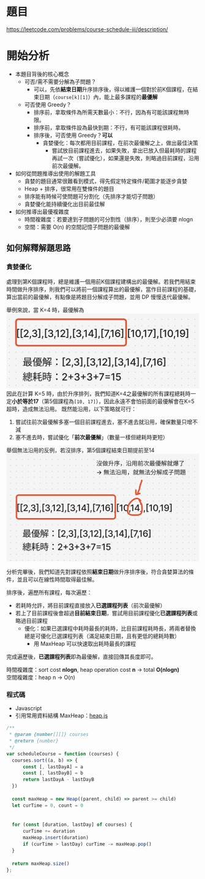 # 題目
https://leetcode.com/problems/course-schedule-iii/description/

# 開始分析
- 本題目背後的核心概念
  - 可否/需不需要分解為子問題？
    - 可以，先依**結束日期**升序排序後，得以維護一個對於前K個課程，在結束日期（`course[k][1]`）內，能上最多課程的**最優解**
  - 可否使用 Greedy？
    - 排序前，拿取條件為所需天數最小：不行，因為有可能該課程無時限。
    - 排序前，拿取條件設為最快到期：不行，有可能該課程很耗時。
    - 排序後，可否使用 Greedy？**可以**
      - 貪婪優化：每次都用目前課程，在前次最優解之上，做出最佳決策 
        - 嘗試放目前課程進去，如果失敗，拿出已放入但最耗時的課程再試一次（嘗試優化），如果還是失敗，則略過目前課程，沿用前次最優解。
- 如何從問題推導出使用的解題工具
  - 貪婪的題目通常很難看到模式，得先假定特定條件/範圍才能逐步貪婪
  - Heap + 排序，很常用在雙條件的題目
  - 排序能有時候可使問題可分割化（先排序才能切子問題）
  - 貪婪優化能持續優化出目前最佳解
- 如何推導出最優複雜度
  - 時間複雜度：若要達到子問題的可分割性（排序），則至少必須要 nlogn
  - 空間：需要 O(n) 的空間記憶子問題的最優解

## 如何解釋解題思路
### 貪婪優化

處理到第K個課程時，總是維護一個用前K個課程建構出的最優解。若我們用結束時間做升序排序，則我們可以將前一個課程算出的最優解，當作目前課程的基礎，算出當前的最優解，有點像是將題目分解成子問題，並用 DP 慢慢迭代最優解。

舉例來說，當 K=4 時，最優解為
![](./630-1.png)
因此在計算 K=5 時，由於升序排列，我們知道K=4之最優解的所有課程總耗時一定**小於等於17**（第5個課程為`[10, 17]`），因此永遠不會怕前面的最優解會在K=5超時，造成無法沿用。
既然能沿用，以下策略就可行：
1. 嘗試往前次最優解多塞一個目前課程進去，塞不進去就沿用，確保數量只增不減
2. 塞不進去時，嘗試優化「**前次最優解**」（數量一樣但總耗時更短）

舉個無法沿用的反例，若沒排序，第5個課程結束日期提前至14
![](./630-2.png)


分析完畢後，我們知道先對課程依照**結束日期**做升序排序後，符合貪婪算法的條件，並且可以在線性時間取得最佳解。

排序後，遍歷所有課程，每次遍歷：
- 若耗時允許，將目前課程直接放入**已選課程列表**（前次最優解）
- 若上了目前課程後會超過**目前結束日期**，嘗試用目前課程優化**已選課程列表**或略過目前課程
  - 優化：如果已選課程中耗時最長的耗時，比目前課程耗時長，將兩者替換總是可優化已選課程列表（滿足結束日期，且有更低的總耗時數）
    - 用 MaxHeap 可以快速取出耗時最長的課程

完成遍歷後，**已選課程列表**即為最優解，直接回傳其長度即可。


時間複雜度：sort cost **nlogn**, heap operation cost **n** -> total **O(nlogn)**  
空間複雜度：heap n -> O(n)

### 程式碼
- Javascript
- 引用常用資料結構 MaxHeap：[heap.js](/key-algorithms/heap.js)
```js
/**
 * @param {number[][]} courses
 * @return {number}
 */
var scheduleCourse = function (courses) {
  courses.sort((a, b) => {
      const [, lastDayA] = a
      const [, lastDayB] = b
      return lastDayA - lastDayB
  })

  const maxHeap = new Heap((parent, child) => parent >= child)
  let curTime = 0, count = 0
  

  for (const [duration, lastDay] of courses) {
      curTime += duration
      maxHeap.insert(duration)
      if (curTime > lastDay) curTime -= maxHeap.pop()
  }

  return maxHeap.size()
};
```
